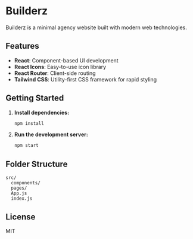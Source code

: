 # Builderz

Builderz is a minimal agency website built with modern web technologies.

## Features

- **React**: Component-based UI development
- **React Icons**: Easy-to-use icon library
- **React Router**: Client-side routing
- **Tailwind CSS**: Utility-first CSS framework for rapid styling

## Getting Started

1. **Install dependencies:**
    ```bash
    npm install
    ```

2. **Run the development server:**
    ```bash
    npm start
    ```

## Folder Structure

```
src/
  components/
  pages/
  App.js
  index.js
```

## License

MIT